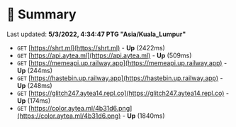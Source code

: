# 📖 Summary
Last updated: **5/3/2022, 4:34:47 PTG "Asia/Kuala_Lumpur"**

- `GET` [https://shrt.ml](https://shrt.ml) - **Up** (2422ms)
- `GET` [https://api.aytea.ml](https://api.aytea.ml) - **Up** (509ms)
- `GET` [https://memeapi.up.railway.app](https://memeapi.up.railway.app) - **Up** (244ms)
- `GET` [https://hastebin.up.railway.app](https://hastebin.up.railway.app) - **Up** (248ms)
- `GET` [https://glitch247.aytea14.repl.co](https://glitch247.aytea14.repl.co) - **Up** (174ms)
- `GET` [https://color.aytea.ml/4b31d6.png](https://color.aytea.ml/4b31d6.png) - **Up** (1840ms)
